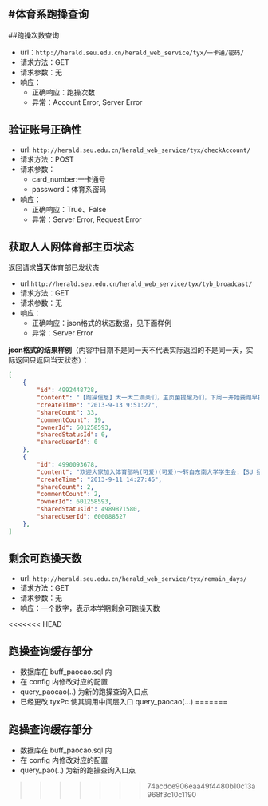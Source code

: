 #体育系跑操查询
----

##跑操次数查询

* url：`http://herald.seu.edu.cn/herald_web_service/tyx/一卡通/密码/`
* 请求方法：GET
* 请求参数：无
* 响应：
    * 正确响应：跑操次数
    * 异常：Account Error, Server Error

## 验证账号正确性
* url: `http://herald.seu.edu.cn/herald_web_service/tyx/checkAccount/`
* 请求方法：POST
* 请求参数：
    * card_number:一卡通号
    * password：体育系密码
* 响应：
    * 正确响应：True、False
    * 异常：Server Error, Request Error

## 获取人人网体育部主页状态
返回请求**当天**体育部已发状态

* url:`http://herald.seu.edu.cn/herald_web_service/tyx/tyb_broadcast/`
* 请求方法：GET
* 请求参数：无
* 响应：
    * 正确响应：json格式的状态数据，见下面样例
    * 异常：Server Error

**json格式的结果样例**（内容中日期不是同一天不代表实际返回的不是同一天，实际返回只返回当天状态）：
```json
[
	{
	    "id": 4992448728, 
	    "content": "【跑操信息】大一大二滴亲们，主页菌提醒乃们，下周一开始要跑早操了(th)(th) 快快调整好自己的生物钟，咱们要一鼓作气，速速跑完(酷)(酷) 大一的孩纸有问题可以戳菌菌呐(走你)(走你) 九龙湖校区早操时间6：40～7：20， 不要赖床呦～(吻)(吻)", 
	    "createTime": "2013-9-13 9:51:27", 
	    "shareCount": 33, 
	    "commentCount": 19, 
	    "ownerId": 601258593, 
	    "sharedStatusId": 0, 
	    "sharedUserId": 0
	}, 
    {
        "id": 4990093678, 
        "content": "欢迎大家加入体育部呐(可爱)(可爱)～转自东南大学学生会:【SU 招新资讯】大一的亲们~昨晚有收到我们送的惊喜么~没有收到的亲们不要着急，我们今天会继续发送~(走你)(走你)再次提醒我们提交报名表有线下提交和现场提交两种方式呦~(th)东南大学学生会有爱的大家庭真诚期待你的加入~(吻)(吻)", 
        "createTime": "2013-9-11 14:27:46", 
        "shareCount": 2, 
        "commentCount": 2, 
        "ownerId": 601258593, 
        "sharedStatusId": 4989871580, 
        "sharedUserId": 600088527
    }, 
]
```

## 剩余可跑操天数
* url: `http://herald.seu.edu.cn/herald_web_service/tyx/remain_days/`
* 请求方法：GET
* 请求参数：无
* 响应：一个数字，表示本学期剩余可跑操天数

<<<<<<< HEAD

## 跑操查询缓存部分
* 数据库在 buff_paocao.sql 内
* 在 config 内修改对应的配置
* query_paocao(..) 为新的跑操查询入口点
* 已经更改 tyxPc 使其调用中间层入口 query_paocao(...)
=======
## 跑操查询缓存部分
* 数据库在 buff_paocao.sql 内
* 在 config 内修改对应的配置
* query_pao(..) 为新的跑操查询入口点
>>>>>>> 74acdce906eaa49f4480b10c13a968f3c10c1190
